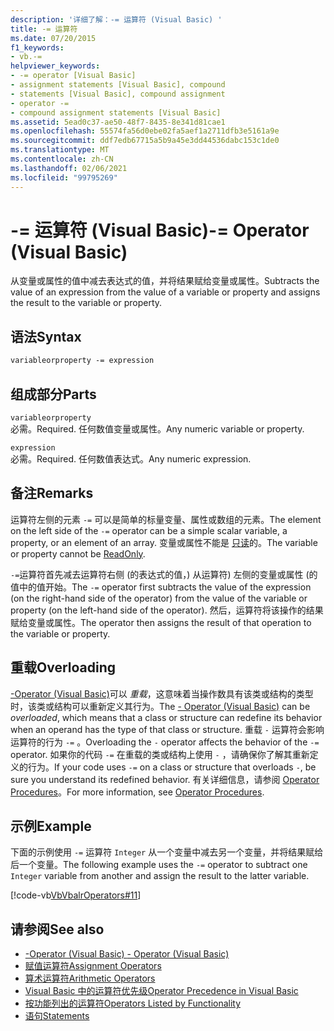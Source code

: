 ```yaml
---
description: '详细了解：-= 运算符 (Visual Basic) '
title: -= 运算符
ms.date: 07/20/2015
f1_keywords:
- vb.-=
helpviewer_keywords:
- -= operator [Visual Basic]
- assignment statements [Visual Basic], compound
- statements [Visual Basic], compound assignment
- operator -=
- compound assignment statements [Visual Basic]
ms.assetid: 5ead0c37-ae50-48f7-8435-8e341d81cae1
ms.openlocfilehash: 55574fa56d0ebe02fa5aef1a2711dfb3e5161a9e
ms.sourcegitcommit: ddf7edb67715a5b9a45e3dd44536dabc153c1de0
ms.translationtype: MT
ms.contentlocale: zh-CN
ms.lasthandoff: 02/06/2021
ms.locfileid: "99795269"
---
```

# <a name="--operator-visual-basic"></a><span data-ttu-id="ed71d-103">-= 运算符 (Visual Basic)</span><span class="sxs-lookup"><span data-stu-id="ed71d-103">-= Operator (Visual Basic)</span></span>

<span data-ttu-id="ed71d-104">从变量或属性的值中减去表达式的值，并将结果赋给变量或属性。</span><span class="sxs-lookup"><span data-stu-id="ed71d-104">Subtracts the value of an expression from the value of a variable or property and assigns the result to the variable or property.</span></span>  
  
## <a name="syntax"></a><span data-ttu-id="ed71d-105">语法</span><span class="sxs-lookup"><span data-stu-id="ed71d-105">Syntax</span></span>  
  
```vb  
variableorproperty -= expression  
```  
  
## <a name="parts"></a><span data-ttu-id="ed71d-106">组成部分</span><span class="sxs-lookup"><span data-stu-id="ed71d-106">Parts</span></span>  

 `variableorproperty`  
 <span data-ttu-id="ed71d-107">必需。</span><span class="sxs-lookup"><span data-stu-id="ed71d-107">Required.</span></span> <span data-ttu-id="ed71d-108">任何数值变量或属性。</span><span class="sxs-lookup"><span data-stu-id="ed71d-108">Any numeric variable or property.</span></span>  
  
 `expression`  
 <span data-ttu-id="ed71d-109">必需。</span><span class="sxs-lookup"><span data-stu-id="ed71d-109">Required.</span></span> <span data-ttu-id="ed71d-110">任何数值表达式。</span><span class="sxs-lookup"><span data-stu-id="ed71d-110">Any numeric expression.</span></span>  
  
## <a name="remarks"></a><span data-ttu-id="ed71d-111">备注</span><span class="sxs-lookup"><span data-stu-id="ed71d-111">Remarks</span></span>  

 <span data-ttu-id="ed71d-112">运算符左侧的元素 `-=` 可以是简单的标量变量、属性或数组的元素。</span><span class="sxs-lookup"><span data-stu-id="ed71d-112">The element on the left side of the `-=` operator can be a simple scalar variable, a property, or an element of an array.</span></span> <span data-ttu-id="ed71d-113">变量或属性不能是 [只读](../modifiers/readonly.md)的。</span><span class="sxs-lookup"><span data-stu-id="ed71d-113">The variable or property cannot be [ReadOnly](../modifiers/readonly.md).</span></span>  
  
 <span data-ttu-id="ed71d-114">`-=`运算符首先减去运算符右侧 (的表达式的值，) 从运算符) 左侧的变量或属性 (的值中的值开始。</span><span class="sxs-lookup"><span data-stu-id="ed71d-114">The `-=` operator first subtracts the value of the expression (on the right-hand side of the operator) from the value of the variable or property (on the left-hand side of the operator).</span></span> <span data-ttu-id="ed71d-115">然后，运算符将该操作的结果赋给变量或属性。</span><span class="sxs-lookup"><span data-stu-id="ed71d-115">The operator then assigns the result of that operation to the variable or property.</span></span>  
  
## <a name="overloading"></a><span data-ttu-id="ed71d-116">重载</span><span class="sxs-lookup"><span data-stu-id="ed71d-116">Overloading</span></span>  

 <span data-ttu-id="ed71d-117">[-Operator (Visual Basic)](subtraction-operator.md)可以 *重载*，这意味着当操作数具有该类或结构的类型时，该类或结构可以重新定义其行为。</span><span class="sxs-lookup"><span data-stu-id="ed71d-117">The [- Operator (Visual Basic)](subtraction-operator.md) can be *overloaded*, which means that a class or structure can redefine its behavior when an operand has the type of that class or structure.</span></span> <span data-ttu-id="ed71d-118">重载 `-` 运算符会影响运算符的行为 `-=` 。</span><span class="sxs-lookup"><span data-stu-id="ed71d-118">Overloading the `-` operator affects the behavior of the `-=` operator.</span></span> <span data-ttu-id="ed71d-119">如果你的代码 `-=` 在重载的类或结构上使用 `-` ，请确保你了解其重新定义的行为。</span><span class="sxs-lookup"><span data-stu-id="ed71d-119">If your code uses `-=` on a class or structure that overloads `-`, be sure you understand its redefined behavior.</span></span> <span data-ttu-id="ed71d-120">有关详细信息，请参阅 [Operator Procedures](../../programming-guide/language-features/procedures/operator-procedures.md)。</span><span class="sxs-lookup"><span data-stu-id="ed71d-120">For more information, see [Operator Procedures](../../programming-guide/language-features/procedures/operator-procedures.md).</span></span>  
  
## <a name="example"></a><span data-ttu-id="ed71d-121">示例</span><span class="sxs-lookup"><span data-stu-id="ed71d-121">Example</span></span>  

 <span data-ttu-id="ed71d-122">下面的示例使用 `-=` 运算符 `Integer` 从一个变量中减去另一个变量，并将结果赋给后一个变量。</span><span class="sxs-lookup"><span data-stu-id="ed71d-122">The following example uses the `-=` operator to subtract one `Integer` variable from another and assign the result to the latter variable.</span></span>  
  
 [!code-vb[VbVbalrOperators#11](~/samples/snippets/visualbasic/VS_Snippets_VBCSharp/VbVbalrOperators/VB/Class1.vb#11)]  
  
## <a name="see-also"></a><span data-ttu-id="ed71d-123">请参阅</span><span class="sxs-lookup"><span data-stu-id="ed71d-123">See also</span></span>

- [<span data-ttu-id="ed71d-124">-Operator (Visual Basic) </span><span class="sxs-lookup"><span data-stu-id="ed71d-124">- Operator (Visual Basic)</span></span>](subtraction-operator.md)
- [<span data-ttu-id="ed71d-125">赋值运算符</span><span class="sxs-lookup"><span data-stu-id="ed71d-125">Assignment Operators</span></span>](assignment-operators.md)
- [<span data-ttu-id="ed71d-126">算术运算符</span><span class="sxs-lookup"><span data-stu-id="ed71d-126">Arithmetic Operators</span></span>](arithmetic-operators.md)
- [<span data-ttu-id="ed71d-127">Visual Basic 中的运算符优先级</span><span class="sxs-lookup"><span data-stu-id="ed71d-127">Operator Precedence in Visual Basic</span></span>](operator-precedence.md)
- [<span data-ttu-id="ed71d-128">按功能列出的运算符</span><span class="sxs-lookup"><span data-stu-id="ed71d-128">Operators Listed by Functionality</span></span>](operators-listed-by-functionality.md)
- [<span data-ttu-id="ed71d-129">语句</span><span class="sxs-lookup"><span data-stu-id="ed71d-129">Statements</span></span>](../../programming-guide/language-features/statements.md)
